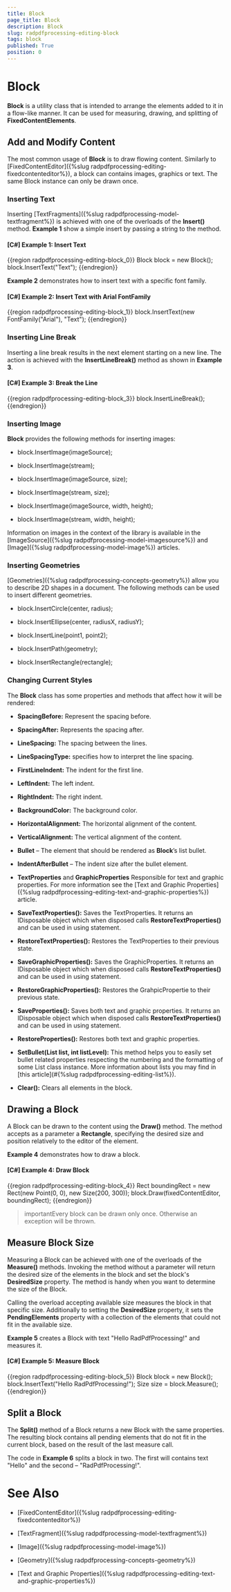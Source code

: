 ```yaml
---
title: Block
page_title: Block
description: Block
slug: radpdfprocessing-editing-block
tags: block
published: True
position: 0
---
```


# Block



__Block__ is a utility class that is intended to arrange the elements added to it in a flow-like manner. It can be used for measuring, drawing, and splitting of __FixedContentElements__.
      

## Add and Modify Content

The most common usage of __Block__ is to draw flowing content. Similarly to [FixedContentEditor]({%slug radpdfprocessing-editing-fixedcontenteditor%}), a block can contains images, graphics or text. The same Block instance can only be drawn once.
        

### Inserting Text

Inserting [TextFragments]({%slug radpdfprocessing-model-textfragment%}) is achieved with one of the overloads of the __Insert()__ method. __Example 1__ show a simple insert by passing a string to the method.
            

#### __[C#] Example 1: Insert Text__

{{region radpdfprocessing-editing-block_0}}
    Block block = new Block();
    block.InsertText("Text");
{{endregion}}



__Example 2__ demonstrates how to insert text with a specific font family.
            

#### __[C#] Example 2: Insert Text with Arial FontFamily__

{{region radpdfprocessing-editing-block_1}}
    block.InsertText(new FontFamily("Arial"), "Text");
{{endregion}}



### Inserting Line Break

Inserting a line break results in the next element starting on a new line. The action is achieved with the __InsertLineBreak()__ method as shown in __Example 3__.
            

#### __[C#] Example 3: Break the Line__

{{region radpdfprocessing-editing-block_3}}
    block.InsertLineBreak();
{{endregion}}



### Inserting Image

__Block__ provides the following methods for inserting images:
            

* block.InsertImage(imageSource);
                

* block.InsertImage(stream);
                

* block.InsertImage(imageSource, size);
                

* block.InsertImage(stream, size);
                

* block.InsertImage(imageSource, width, height);
                

* block.InsertImage(stream, width, height);
                

Information on images in the context of the library is available in the [ImageSource]({%slug radpdfprocessing-model-imagesource%}) and [Image]({%slug radpdfprocessing-model-image%}) articles.
            

### Inserting Geometries

[Geometries]({%slug radpdfprocessing-concepts-geometry%}) allow you to describe 2D shapes in a document. The following methods can be used to insert different geometries.
            

* block.InsertCircle(center, radius);
                

* block.InsertEllipse(center, radiusX, radiusY);
                

* block.InsertLine(point1, point2);
                

* block.InsertPath(geometry);
                

* block.InsertRectangle(rectangle);
                

### Changing Current Styles

The __Block__ class has some properties and methods that affect how it will be rendered:
            

* __SpacingBefore:__ Represent the spacing before.
                

* __SpacingAfter:__ Represents the spacing after.
                

* __LineSpacing:__ The spacing between the lines.


* __LineSpacingType:__ specifies how to interpret the line spacing.
                

* __FirstLineIndent:__ The indent for the first line.
                

* __LeftIndent:__ The left indent.
                

* __RightIndent:__ The right indent.
                

* __BackgroundColor:__ The background color.
                

* __HorizontalAlignment:__ The horizontal alignment of the content.
                

* __VerticalAlignment:__ The vertical alignment of the content.


* __Bullet__ – The element that should be rendered as __Block__’s list bullet.


* __IndentAfterBullet__ – The indent size after the bullet element.


* __TextProperties__ and __GraphicProperties__ Responsible for text and graphic properties. For more information see the [Text and Graphic Properties]({%slug radpdfprocessing-editing-text-and-graphic-properties%}) article.
                

* __SaveTextProperties():__ Saves the TextProperties. It returns an IDisposable object which when disposed calls __RestoreTextProperties()__ and can be used in using statement.
                

* __RestoreTextProperties():__ Restores the TextProperties to their previous state.
                

* __SaveGraphicProperties():__ Saves the GraphicProperties. It returns an IDisposable object which when disposed calls __RestoreTextProperties()__ and can be used in using statement.
                

* __RestoreGraphicProperties():__ Restores the GrahpicPropertie to their previous state.
                

* __SaveProperties():__ Saves both text and graphic properties. It returns an IDisposable object which when disposed calls __RestoreTextProperties()__ and can be used in using statement.
                

* __RestoreProperties():__ Restores both text and graphic properties.

* __SetBullet(List list, int listLevel):__ This method helps you to easily set bullet related properties respecting the numbering and the formatting of some List class instance. More information about lists you may find in [this article](#{%slug radpdfprocessing-editing-list%}).
                

* __Clear():__ Clears all elements in the block.
                

## Drawing a Block

A Block can be drawn to the content using the __Draw()__ method. The method accepts as a parameter a __Rectangle__, specifying the desired size and position relatively to the editor of the element.
        

__Example 4__ demonstrates how to draw a block.
        

#### __[C#] Example 4: Draw Block__

{{region radpdfprocessing-editing-block_4}}
    Rect boundingRect = new Rect(new Point(0, 0), new Size(200, 300));
    block.Draw(fixedContentEditor, boundingRect);
{{endregion}}



>importantEvery block can be drawn only once. Otherwise an exception will be thrown.
          

## Measure Block Size

Measuring a Block can be achieved with one of the overloads of the __Measure()__ methods. Invoking the method without a parameter will return the desired size of the elements in the block and set the block's __DesiredSize__ property. The method is handy when you want to determine the size of the Block.
        

Calling the overload accepting available size measures the block in that specific size. Additionally to setting the __DesiredSize__ property, it sets the __PendingElements__ property with a collection of the elements that could not fit in the available size.
        

__Example 5__ creates a Block with text "Hello RadPdfProcessing!" and measures it.
        

#### __[C#] Example 5: Measure Block__

{{region radpdfprocessing-editing-block_5}}
    Block block = new Block();
    block.InsertText("Hello RadPdfProcessing!");
    Size size = block.Measure();
{{endregion}}



## Split a Block

The __Split()__ method of a Block returns a new Block with the same properties. The resulting block contains all pending elements that do not fit in the current block, based on the result of the last measure call.
        

The code in __Example 6__ splits a block in two. The first will contains text "Hello" and the second – "RadPdfProcessing!".
        

# See Also

 * [FixedContentEditor]({%slug radpdfprocessing-editing-fixedcontenteditor%})

 * [TextFragment]({%slug radpdfprocessing-model-textfragment%})

 * [Image]({%slug radpdfprocessing-model-image%})

 * [Geometry]({%slug radpdfprocessing-concepts-geometry%})

 * [Text and Graphic Properties]({%slug radpdfprocessing-editing-text-and-graphic-properties%})
